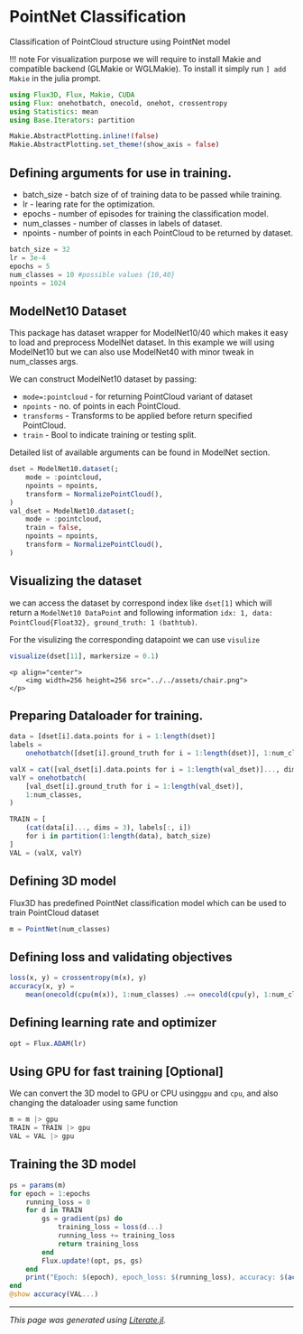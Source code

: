 # PointNet Classification
Classification of PointCloud structure using PointNet model

!!! note
    For visualization purpose we will require to install Makie and
    compatible backend (GLMakie or WGLMakie). To install it simply run
    `] add Makie` in the julia prompt.

```julia
using Flux3D, Flux, Makie, CUDA
using Flux: onehotbatch, onecold, onehot, crossentropy
using Statistics: mean
using Base.Iterators: partition

Makie.AbstractPlotting.inline!(false)
Makie.AbstractPlotting.set_theme!(show_axis = false)
```

## Defining arguments for use in training.
* batch_size - batch size of of training data to be passed while training.
* lr - learing rate for the optimization.
* epochs - number of episodes for training the classification model.
* num_classes - number of classes in labels of dataset.
* npoints - number of points in each PointCloud to be returned by dataset.

```julia
batch_size = 32
lr = 3e-4
epochs = 5
num_classes = 10 #possible values {10,40}
npoints = 1024
```

## ModelNet10 Dataset
This package has dataset wrapper for ModelNet10/40 which makes it easy to load
and preprocess ModelNet dataset. In this example we will using ModelNet10
but we can also use ModelNet40 with minor tweak in num_classes args.

We can construct ModelNet10 dataset by passing:
* `mode=:pointcloud` - for returning PointCloud variant of dataset
* `npoints` - no. of points in each PointCloud.
* `transforms`  - Transforms to be applied before return specified PointCloud.
* `train`   - Bool to indicate training or testing split.

Detailed list of available arguments can be found in ModelNet section.

```julia
dset = ModelNet10.dataset(;
    mode = :pointcloud,
    npoints = npoints,
    transform = NormalizePointCloud(),
)
val_dset = ModelNet10.dataset(;
    mode = :pointcloud,
    train = false,
    npoints = npoints,
    transform = NormalizePointCloud(),
)
```

## Visualizing the dataset
we can access the dataset by correspond index like `dset[1]` which will return
a `ModelNet10 DataPoint` and following information
`idx: 1, data: PointCloud{Float32}, ground_truth: 1 (bathtub)`.

For the visulizing the corresponding datapoint we can use `visulize`

```julia
visualize(dset[11], markersize = 0.1)
```

```@raw html
<p align="center">
    <img width=256 height=256 src="../../assets/chair.png">
</p>
```

## Preparing Dataloader for training.

```julia
data = [dset[i].data.points for i = 1:length(dset)]
labels =
    onehotbatch([dset[i].ground_truth for i = 1:length(dset)], 1:num_classes)

valX = cat([val_dset[i].data.points for i = 1:length(val_dset)]..., dims = 3)
valY = onehotbatch(
    [val_dset[i].ground_truth for i = 1:length(val_dset)],
    1:num_classes,
)

TRAIN = [
    (cat(data[i]..., dims = 3), labels[:, i])
    for i in partition(1:length(data), batch_size)
]
VAL = (valX, valY)
```

## Defining 3D model
Flux3D has predefined PointNet classification model which can be used to train
PointCloud dataset

```julia
m = PointNet(num_classes)
```

## Defining loss and validating objectives

```julia
loss(x, y) = crossentropy(m(x), y)
accuracy(x, y) =
    mean(onecold(cpu(m(x)), 1:num_classes) .== onecold(cpu(y), 1:num_classes))
```

## Defining learning rate and optimizer

```julia
opt = Flux.ADAM(lr)
```

## Using GPU for fast training [**Optional**]
We can convert the 3D model to GPU or CPU using`gpu` and `cpu`,
and also changing the dataloader using same function

```julia
m = m |> gpu
TRAIN = TRAIN |> gpu
VAL = VAL |> gpu
```

## Training the 3D model

```julia
ps = params(m)
for epoch = 1:epochs
    running_loss = 0
    for d in TRAIN
        gs = gradient(ps) do
            training_loss = loss(d...)
            running_loss += training_loss
            return training_loss
        end
        Flux.update!(opt, ps, gs)
    end
    print("Epoch: $(epoch), epoch_loss: $(running_loss), accuracy: $(accuracy(VAL...))\n")
end
@show accuracy(VAL...)
```

---

*This page was generated using [Literate.jl](https://github.com/fredrikekre/Literate.jl).*


